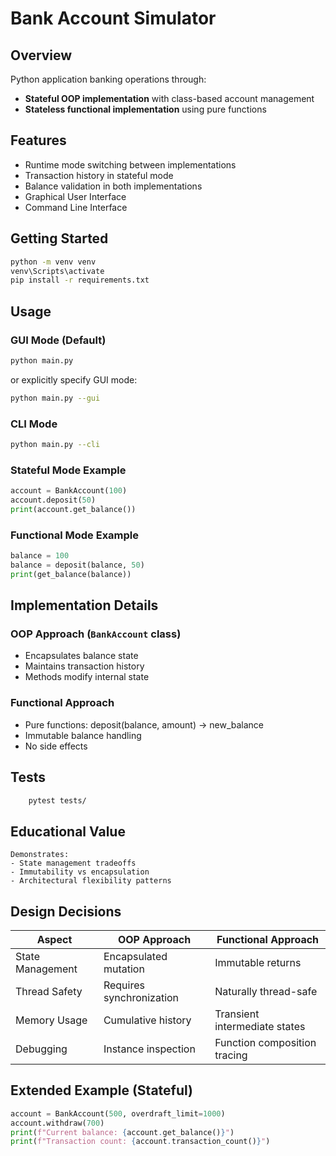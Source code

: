 # Bank Account Simulator

## Overview
Python application banking operations through:
- **Stateful OOP implementation** with class-based account management
- **Stateless functional implementation** using pure functions

## Features
- Runtime mode switching between implementations
- Transaction history in stateful mode
- Balance validation in both implementations
- Graphical User Interface
- Command Line Interface

## Getting Started
```bash
python -m venv venv
venv\Scripts\activate
pip install -r requirements.txt
```

## Usage

### GUI Mode (Default)
```bash
python main.py
```
or explicitly specify GUI mode:
```bash
python main.py --gui
```

### CLI Mode
```bash
python main.py --cli
```

### Stateful Mode Example
```python
account = BankAccount(100)
account.deposit(50)
print(account.get_balance())
```

### Functional Mode Example
```python
balance = 100
balance = deposit(balance, 50)
print(get_balance(balance))
```

## Implementation Details
### OOP Approach (`BankAccount` class)
- Encapsulates balance state
- Maintains transaction history
- Methods modify internal state

### Functional Approach
- Pure functions: deposit(balance, amount) → new_balance
- Immutable balance handling
- No side effects

## Tests
```bash
    pytest tests/
```

## Educational Value
    Demonstrates:
    - State management tradeoffs
    - Immutability vs encapsulation
    - Architectural flexibility patterns

## Design Decisions

| Aspect              | OOP Approach               | Functional Approach         |
|---------------------|---------------------------|------------------------------|
| State Management    | Encapsulated mutation     | Immutable returns            |
| Thread Safety       | Requires synchronization  | Naturally thread-safe        |
| Memory Usage        | Cumulative history        | Transient intermediate states|
| Debugging           | Instance inspection        | Function composition tracing |

## Extended Example (Stateful)
```python
account = BankAccount(500, overdraft_limit=1000)
account.withdraw(700) 
print(f"Current balance: {account.get_balance()}") 
print(f"Transaction count: {account.transaction_count()}")
```